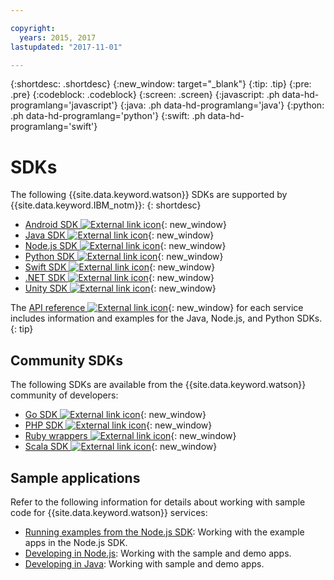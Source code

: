 ```yaml
---

copyright:
  years: 2015, 2017
lastupdated: "2017-11-01"

---
```


{:shortdesc: .shortdesc}
{:new_window: target="_blank"}
{:tip: .tip}
{:pre: .pre}
{:codeblock: .codeblock}
{:screen: .screen}
{:javascript: .ph data-hd-programlang='javascript'}
{:java: .ph data-hd-programlang='java'}
{:python: .ph data-hd-programlang='python'}
{:swift: .ph data-hd-programlang='swift'}

# SDKs

The following {{site.data.keyword.watson}} SDKs are supported by {{site.data.keyword.IBM_notm}}:
{: shortdesc}

* [Android SDK ![External link icon](../../icons/launch-glyph.svg "External link icon")](https://github.com/watson-developer-cloud/android-sdk){: new_window}
* [Java SDK ![External link icon](../../icons/launch-glyph.svg "External link icon")](https://github.com/watson-developer-cloud/java-sdk){: new_window}
* [Node.js SDK ![External link icon](../../icons/launch-glyph.svg "External link icon")](https://github.com/watson-developer-cloud/node-sdk){: new_window}
* [Python SDK ![External link icon](../../icons/launch-glyph.svg "External link icon")](https://github.com/watson-developer-cloud/python-sdk){: new_window}
* [Swift SDK ![External link icon](../../icons/launch-glyph.svg "External link icon")](https://github.com/watson-developer-cloud/ios-sdk){: new_window}
* [.NET SDK ![External link icon](../../icons/launch-glyph.svg "External link icon")](https://github.com/watson-developer-cloud/dotnet-standard-sdk){: new_window}
* [Unity SDK ![External link icon](../../icons/launch-glyph.svg "External link icon")](https://github.com/watson-developer-cloud/unity-sdk){: new_window}

The [API reference ![External link icon](../../icons/launch-glyph.svg "External link icon")](https://console.{DomainName}/developer/watson/documentation){: new_window} for each service includes information and examples for the Java, Node.js, and Python SDKs.
{: tip}

## Community SDKs

The following SDKs are available from the {{site.data.keyword.watson}} community of developers:

* [Go SDK ![External link icon](../../icons/launch-glyph.svg "External link icon")](https://github.com/liviosoares/go-watson-sdk){: new_window}
* [PHP SDK ![External link icon](../../icons/launch-glyph.svg "External link icon")](https://github.com/CognitiveBuild/WatsonPHPSDK){: new_window}
* [Ruby wrappers ![External link icon](../../icons/launch-glyph.svg "External link icon")](https://github.com/IcaliaLabs?utf8=%E2%9C%93&q=watson&type=&language=ruby){: new_window}
* [Scala SDK ![External link icon](../../icons/launch-glyph.svg "External link icon")](https://github.com/kane77/scala-sdk){: new_window}

## Sample applications

Refer to the following information for details about working with sample code for {{site.data.keyword.watson}} services:

* [Running examples from the Node.js SDK](/docs/services/watson/running-node-examples.html): Working with the example apps in the Node.js SDK.
* [Developing in Node.js](/docs/services/watson/developing-nodejs.html): Working with the sample and demo apps.
* [Developing in Java](/docs/services/watson/developing-java.html): Working with sample and demo apps.
